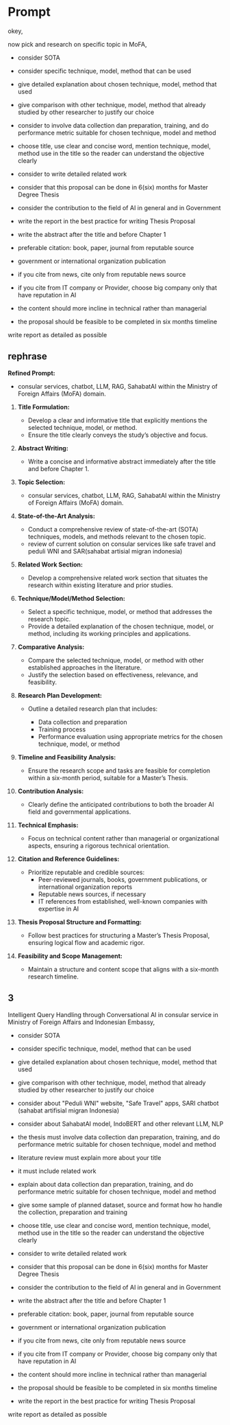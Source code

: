 # Prompt

okey,

now pick and research on specific topic in MoFA,

- consider SOTA

- consider specific technique, model, method that can be used

- give detailed explanation about chosen technique, model, method that used

- give comparison with other technique, model, method that already studied by other researcher to justify our choice

- consider to involve data collection dan preparation, training, and do performance metric suitable for chosen technique, model and method

- choose title, use clear and concise word, mention technique, model, method use in the title so the reader can understand the objective clearly

- consider to write detailed related work

- consider that this proposal can be done in 6(six) months for Master Degree Thesis

- consider the contribution to the field of AI in general and in Government

- write the report in the best practice for writing Thesis Proposal

- write the abstract after the title and before Chapter 1

- preferable citation: book, paper, journal from reputable source

- government or international organization publication

- if you cite from news, cite only from reputable news source

- if you cite from IT company or Provider, choose big company only that have reputation in AI

- the content should more incline in technical rather than managerial

- the proposal should be feasible to be completed in six months timeline

write report as detailed as possible

## rephrase

**Refined Prompt:**

- consular services, chatbot, LLM, RAG, SahabatAI within the Ministry of Foreign Affairs (MoFA) domain.

1. **Title Formulation:**

   - Develop a clear and informative title that explicitly mentions the selected technique, model, or method.
   - Ensure the title clearly conveys the study’s objective and focus.

2. **Abstract Writing:**

   - Write a concise and informative abstract immediately after the title and before Chapter 1.

3. **Topic Selection:**

   - consular services, chatbot, LLM, RAG, SahabatAI within the Ministry of Foreign Affairs (MoFA) domain.

4. **State-of-the-Art Analysis:**

   - Conduct a comprehensive review of state-of-the-art (SOTA) techniques, models, and methods relevant to the chosen topic.
   - review of current solution on consular services like safe travel and peduli WNI and SAR(sahabat artisial migran indonesia)

5. **Related Work Section:**

   - Develop a comprehensive related work section that situates the research within existing literature and prior studies.

6. **Technique/Model/Method Selection:**

   - Select a specific technique, model, or method that addresses the research topic.
   - Provide a detailed explanation of the chosen technique, model, or method, including its working principles and applications.

7. **Comparative Analysis:**

   - Compare the selected technique, model, or method with other established approaches in the literature.
   - Justify the selection based on effectiveness, relevance, and feasibility.

8. **Research Plan Development:**

   - Outline a detailed research plan that includes:

     - Data collection and preparation
     - Training process
     - Performance evaluation using appropriate metrics for the chosen technique, model, or method

9. **Timeline and Feasibility Analysis:**

   - Ensure the research scope and tasks are feasible for completion within a six-month period, suitable for a Master’s Thesis.

10. **Contribution Analysis:**

    - Clearly define the anticipated contributions to both the broader AI field and governmental applications.

11. **Technical Emphasis:**

    - Focus on technical content rather than managerial or organizational aspects, ensuring a rigorous technical orientation.

12. **Citation and Reference Guidelines:**

    - Prioritize reputable and credible sources:
        - Peer-reviewed journals, books, government publications, or international organization reports
        - Reputable news sources, if necessary
        - IT references from established, well-known companies with expertise in AI

13. **Thesis Proposal Structure and Formatting:**

    - Follow best practices for structuring a Master’s Thesis Proposal, ensuring logical flow and academic rigor.

14. **Feasibility and Scope Management:**

    - Maintain a structure and content scope that aligns with a six-month research timeline.

## 3

Intelligent Query Handling through Conversational AI in consular service in Ministry of Foreign Affairs and Indonesian Embassy,

- consider SOTA

- consider specific technique, model, method that can be used

- give detailed explanation about chosen technique, model, method that used

- give comparison with other technique, model, method that already studied by other researcher to justify our choice

- consider about "Peduli WNI" website, "Safe Travel" apps, SARI chatbot (sahabat artifisial migran Indonesia)

- consider about SahabatAI model, IndoBERT and other relevant LLM, NLP

- the thesis must involve data collection dan preparation, training, and do performance metric suitable for chosen technique, model and method

- literature review must explain more about your title

- it must include related work

- explain about data collection dan preparation, training, and do performance metric suitable for chosen technique, model and method

- give some sample of planned dataset, source and format how ho handle the collection, preparation and training

- choose title, use clear and concise word, mention technique, model, method use in the title so the reader can understand the objective clearly

- consider to write detailed related work

- consider that this proposal can be done in 6(six) months for Master Degree Thesis

- consider the contribution to the field of AI in general and in Government

- write the abstract after the title and before Chapter 1

- preferable citation: book, paper, journal from reputable source

- government or international organization publication

- if you cite from news, cite only from reputable news source

- if you cite from IT company or Provider, choose big company only that have reputation in AI

- the content should more incline in technical rather than managerial

- the proposal should be feasible to be completed in six months timeline

- write the report in the best practice for writing Thesis Proposal

write report as detailed as possible
